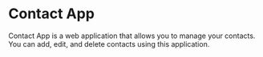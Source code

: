 # Contact App

Contact App is a web application that allows you to manage your contacts. You can add, edit, and delete contacts using this application.

